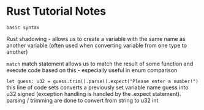 # Rust Tutorial Notes

` basic syntax  `


Rust shadowing - allows us to create a variable with the same name as another variable (often used when converting variable from one type to another)

`match` match statement allows us to match the result of some function and execute code based on this - especially useful in enum comparison 

`let guess: u32 = guess.trim().parse().expect("Please enter a number!")` 
  this line of code sets converts a previously set variable name guess into u32 signed (exception handling is handled by the .expect statement). parsing / trimming are done to convert from string to u32 int